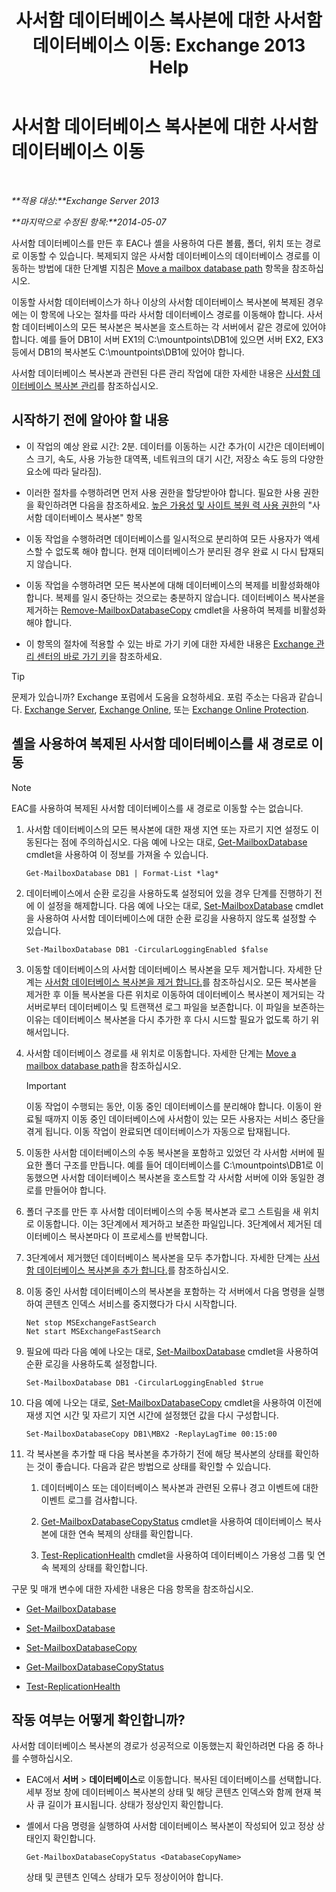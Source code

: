 ﻿---
title: '사서함 데이터베이스 복사본에 대한 사서함 데이터베이스 이동: Exchange 2013 Help'
TOCTitle: 사서함 데이터베이스 복사본에 대한 사서함 데이터베이스 이동
ms:assetid: 324f255c-d95d-4a8a-a134-c8cee5c5b9cb
ms:mtpsurl: https://technet.microsoft.com/ko-kr/library/Dd979782(v=EXCHG.150)
ms:contentKeyID: 50482798
ms.date: 05/22/2018
mtps_version: v=EXCHG.150
ms.translationtype: MT
---

# 사서함 데이터베이스 복사본에 대한 사서함 데이터베이스 이동

 

_**적용 대상:**Exchange Server 2013_

_**마지막으로 수정된 항목:**2014-05-07_

사서함 데이터베이스를 만든 후 EAC나 셸을 사용하여 다른 볼륨, 폴더, 위치 또는 경로로 이동할 수 있습니다. 복제되지 않은 사서함 데이터베이스의 데이터베이스 경로를 이동하는 방법에 대한 단계별 지침은 [Move a mailbox database path](manage-mailbox-databases-in-exchange-2013-exchange-2013-help.md) 항목을 참조하십시오.

이동할 사서함 데이터베이스가 하나 이상의 사서함 데이터베이스 복사본에 복제된 경우에는 이 항목에 나오는 절차를 따라 사서함 데이터베이스 경로를 이동해야 합니다. 사서함 데이터베이스의 모든 복사본은 복사본을 호스트하는 각 서버에서 같은 경로에 있어야 합니다. 예를 들어 DB1이 서버 EX1의 C:\\mountpoints\\DB1에 있으면 서버 EX2, EX3 등에서 DB1의 복사본도 C:\\mountpoints\\DB1에 있어야 합니다.

사서함 데이터베이스 복사본과 관련된 다른 관리 작업에 대한 자세한 내용은 [사서함 데이터베이스 복사본 관리](managing-mailbox-database-copies-exchange-2013-help.md)를 참조하십시오.

## 시작하기 전에 알아야 할 내용

  - 이 작업의 예상 완료 시간: 2분. 데이터를 이동하는 시간 추가(이 시간은 데이터베이스 크기, 속도, 사용 가능한 대역폭, 네트워크의 대기 시간, 저장소 속도 등의 다양한 요소에 따라 달라짐).

  - 이러한 절차를 수행하려면 먼저 사용 권한을 할당받아야 합니다. 필요한 사용 권한을 확인하려면 다음을 참조하세요. [높은 가용성 및 사이트 복원 력 사용 권한](high-availability-and-site-resilience-permissions-exchange-2013-help.md)의 "사서함 데이터베이스 복사본" 항목

  - 이동 작업을 수행하려면 데이터베이스를 일시적으로 분리하여 모든 사용자가 액세스할 수 없도록 해야 합니다. 현재 데이터베이스가 분리된 경우 완료 시 다시 탑재되지 않습니다.

  - 이동 작업을 수행하려면 모든 복사본에 대해 데이터베이스의 복제를 비활성화해야 합니다. 복제를 일시 중단하는 것으로는 충분하지 않습니다. 데이터베이스 복사본을 제거하는 [Remove-MailboxDatabaseCopy](https://technet.microsoft.com/ko-kr/library/dd335119\(v=exchg.150\)) cmdlet을 사용하여 복제를 비활성화해야 합니다.

  - 이 항목의 절차에 적용할 수 있는 바로 가기 키에 대한 자세한 내용은 [Exchange 관리 센터의 바로 가기 키](keyboard-shortcuts-in-the-exchange-admin-center-exchange-online-protection-help.md)을 참조하세요.


> [!TIP]
> 문제가 있습니까? Exchange 포럼에서 도움을 요청하세요. 포럼 주소는 다음과 같습니다. <A href="https://go.microsoft.com/fwlink/p/?linkid=60612">Exchange Server</A>, <A href="https://go.microsoft.com/fwlink/p/?linkid=267542">Exchange Online</A>, 또는 <A href="https://go.microsoft.com/fwlink/p/?linkid=285351">Exchange Online Protection</A>.



## 셸을 사용하여 복제된 사서함 데이터베이스를 새 경로로 이동


> [!NOTE]
> EAC를 사용하여 복제된 사서함 데이터베이스를 새 경로로 이동할 수는 없습니다.



1.  사서함 데이터베이스의 모든 복사본에 대한 재생 지연 또는 자르기 지연 설정도 이동된다는 점에 주의하십시오. 다음 예에 나오는 대로, [Get-MailboxDatabase](https://technet.microsoft.com/ko-kr/library/bb124924\(v=exchg.150\)) cmdlet을 사용하여 이 정보를 가져올 수 있습니다.
    
        Get-MailboxDatabase DB1 | Format-List *lag*

2.  데이터베이스에서 순환 로깅을 사용하도록 설정되어 있을 경우 단계를 진행하기 전에 이 설정을 해제합니다. 다음 예에 나오는 대로, [Set-MailboxDatabase](https://technet.microsoft.com/ko-kr/library/bb123971\(v=exchg.150\)) cmdlet을 사용하여 사서함 데이터베이스에 대한 순환 로깅을 사용하지 않도록 설정할 수 있습니다.
    
        Set-MailboxDatabase DB1 -CircularLoggingEnabled $false

3.  이동할 데이터베이스의 사서함 데이터베이스 복사본을 모두 제거합니다. 자세한 단계는 [사서함 데이터베이스 복사본을 제거 합니다.](remove-a-mailbox-database-copy-exchange-2013-help.md)를 참조하십시오. 모든 복사본을 제거한 후 이들 복사본을 다른 위치로 이동하여 데이터베이스 복사본이 제거되는 각 서버로부터 데이터베이스 및 트랜잭션 로그 파일을 보존합니다. 이 파일을 보존하는 이유는 데이터베이스 복사본을 다시 추가한 후 다시 시드할 필요가 없도록 하기 위해서입니다.

4.  사서함 데이터베이스 경로를 새 위치로 이동합니다. 자세한 단계는 [Move a mailbox database path](manage-mailbox-databases-in-exchange-2013-exchange-2013-help.md)을 참조하십시오.
    

    > [!IMPORTANT]
    > 이동 작업이 수행되는 동안, 이동 중인 데이터베이스를 분리해야 합니다. 이동이 완료될 때까지 이동 중인 데이터베이스에 사서함이 있는 모든 사용자는 서비스 중단을 겪게 됩니다. 이동 작업이 완료되면 데이터베이스가 자동으로 탑재됩니다.



5.  이동한 사서함 데이터베이스의 수동 복사본을 포함하고 있었던 각 사서함 서버에 필요한 폴더 구조를 만듭니다. 예를 들어 데이터베이스를 C:\\mountpoints\\DB1로 이동했으면 사서함 데이터베이스 복사본을 호스트할 각 사서함 서버에 이와 동일한 경로를 만들어야 합니다.

6.  폴더 구조를 만든 후 사서함 데이터베이스의 수동 복사본과 로그 스트림을 새 위치로 이동합니다. 이는 3단계에서 제거하고 보존한 파일입니다. 3단계에서 제거된 데이터베이스 복사본마다 이 프로세스를 반복합니다.

7.  3단계에서 제거했던 데이터베이스 복사본을 모두 추가합니다. 자세한 단계는 [사서함 데이터베이스 복사본을 추가 합니다.](add-a-mailbox-database-copy-exchange-2013-help.md)를 참조하십시오.

8.  이동 중인 사서함 데이터베이스의 복사본을 포함하는 각 서버에서 다음 명령을 실행하여 콘텐츠 인덱스 서비스를 중지했다가 다시 시작합니다.
    
        Net stop MSExchangeFastSearch
        Net start MSExchangeFastSearch

9.  필요에 따라 다음 예에 나오는 대로, [Set-MailboxDatabase](https://technet.microsoft.com/ko-kr/library/bb123971\(v=exchg.150\)) cmdlet을 사용하여 순환 로깅을 사용하도록 설정합니다.
    
        Set-MailboxDatabase DB1 -CircularLoggingEnabled $true

10. 다음 예에 나오는 대로, [Set-MailboxDatabaseCopy](https://technet.microsoft.com/ko-kr/library/dd298104\(v=exchg.150\)) cmdlet을 사용하여 이전에 재생 지연 시간 및 자르기 지연 시간에 설정했던 값을 다시 구성합니다.
    
        Set-MailboxDatabaseCopy DB1\MBX2 -ReplayLagTime 00:15:00

11. 각 복사본을 추가할 때 다음 복사본을 추가하기 전에 해당 복사본의 상태를 확인하는 것이 좋습니다. 다음과 같은 방법으로 상태를 확인할 수 있습니다.
    
    1.  데이터베이스 또는 데이터베이스 복사본과 관련된 오류나 경고 이벤트에 대한 이벤트 로그를 검사합니다.
    
    2.  [Get-MailboxDatabaseCopyStatus](https://technet.microsoft.com/ko-kr/library/dd298044\(v=exchg.150\)) cmdlet을 사용하여 데이터베이스 복사본에 대한 연속 복제의 상태를 확인합니다.
    
    3.  [Test-ReplicationHealth](https://technet.microsoft.com/ko-kr/library/bb691314\(v=exchg.150\)) cmdlet을 사용하여 데이터베이스 가용성 그룹 및 연속 복제의 상태를 확인합니다.

구문 및 매개 변수에 대한 자세한 내용은 다음 항목을 참조하십시오.

  - [Get-MailboxDatabase](https://technet.microsoft.com/ko-kr/library/bb124924\(v=exchg.150\))

  - [Set-MailboxDatabase](https://technet.microsoft.com/ko-kr/library/bb123971\(v=exchg.150\))

  - [Set-MailboxDatabaseCopy](https://technet.microsoft.com/ko-kr/library/dd298104\(v=exchg.150\))

  - [Get-MailboxDatabaseCopyStatus](https://technet.microsoft.com/ko-kr/library/dd298044\(v=exchg.150\))

  - [Test-ReplicationHealth](https://technet.microsoft.com/ko-kr/library/bb691314\(v=exchg.150\))

## 작동 여부는 어떻게 확인합니까?

사서함 데이터베이스 복사본의 경로가 성공적으로 이동했는지 확인하려면 다음 중 하나를 수행하십시오.

  - EAC에서 **서버** \> **데이터베이스**로 이동합니다. 복사된 데이터베이스를 선택합니다. 세부 정보 창에 데이터베이스 복사본의 상태 및 해당 콘텐츠 인덱스와 함께 현재 복사 큐 길이가 표시됩니다. 상태가 정상인지 확인합니다.

  - 셸에서 다음 명령을 실행하여 사서함 데이터베이스 복사본이 작성되어 있고 정상 상태인지 확인합니다.
    
        Get-MailboxDatabaseCopyStatus <DatabaseCopyName>
    
    상태 및 콘텐츠 인덱스 상태가 모두 정상이어야 합니다.

